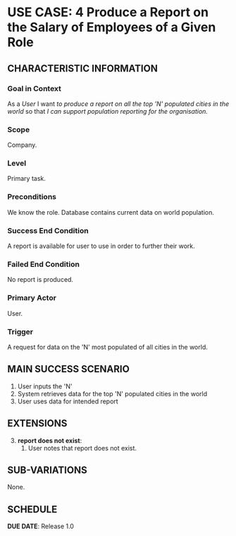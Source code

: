 # USE CASE: 4 Produce a Report on the Salary of Employees of a Given Role

## CHARACTERISTIC INFORMATION

### Goal in Context

As a *User* I want *to produce a report on all the top 'N' populated cities in the world* so that *I can support population reporting for the organisation.*

### Scope

Company.

### Level

Primary task.

### Preconditions

We know the role.  Database contains current data on world population.

### Success End Condition

A report is available for user to use in order to further their work.

### Failed End Condition

No report is produced.

### Primary Actor

User.

### Trigger

A request for data on the 'N' most populated of all cities in the world.

## MAIN SUCCESS SCENARIO


1. User inputs the 'N'
2. System retrieves data for the top 'N' populated cities in the world 
3. User uses data for intended report

## EXTENSIONS

3. **report does not exist**:
    1. User notes that report does not exist.

## SUB-VARIATIONS

None.

## SCHEDULE

**DUE DATE**: Release 1.0
